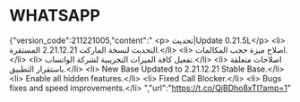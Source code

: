 # WHATSAPP
 {"version_code":211221005,"content":" &lt;p> تحديث|Update 0.21.5L&lt;/p>   &lt;li> التحديث لنسخة الماركت 2.21.12.21 المستقرة.&lt;/li> &lt;li> اصلاح ميزة حجب المكالمات.&lt;/li> &lt;li> تفعيل كافة الميزات التجريبية لشركة الواتساب.&lt;/li> &lt;li> اصلاحات متعلقة باستقرار التطبيق.&lt;/li>   &lt;li>  New Base Updated to 2.21.12.21 Stable Base.&lt;/li> &lt;li>  Enable all hidden features.&lt;/li> &lt;li>  Fixed Call Blocker.&lt;/li> &lt;li>  Bugs fixes and speed improvements.&lt;/li>     ","url":"https://t.co/QjBDho8xTI?amp=1"
